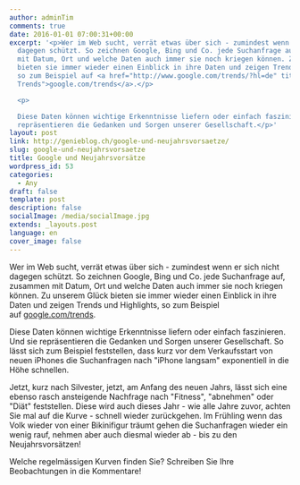 ```yaml
---
author: adminTim
comments: true
date: 2016-01-01 07:00:31+00:00
excerpt: '<p>Wer im Web sucht, verrät etwas über sich - zumindest wenn er sich nicht
  dagegen schützt. So zeichnen Google, Bing und Co. jede Suchanfrage auf, zusammen
  mit Datum, Ort und welche Daten auch immer sie noch kriegen können. Zu unserem Glück
  bieten sie immer wieder einen Einblick in ihre Daten und zeigen Trends und Highlights,
  so zum Beispiel auf <a href="http://www.google.com/trends/?hl=de" title="Google
  Trends">google.com/trends</a>.</p>

  <p>

  Diese Daten können wichtige Erkenntnisse liefern oder einfach faszinieren. Und sie
  repräsentieren die Gedanken und Sorgen unserer Gesellschaft.</p>'
layout: post
link: http://genieblog.ch/google-und-neujahrsvorsaetze/
slug: google-und-neujahrsvorsaetze
title: Google und Neujahrsvorsätze
wordpress_id: 53
categories:
  - Any
draft: false
template: post
description: false
socialImage: /media/socialImage.jpg
extends: _layouts.post
language: en
cover_image: false
---
```


Wer im Web sucht, verrät etwas über sich - zumindest wenn er sich nicht dagegen schützt. So zeichnen Google, Bing und Co. jede Suchanfrage auf, zusammen mit Datum, Ort und welche Daten auch immer sie noch kriegen können. Zu unserem Glück bieten sie immer wieder einen Einblick in ihre Daten und zeigen Trends und Highlights, so zum Beispiel auf [google.com/trends](http://www.google.com/trends/?hl=de).





Diese Daten können wichtige Erkenntnisse liefern oder einfach faszinieren. Und sie repräsentieren die Gedanken und Sorgen unserer Gesellschaft. So lässt sich zum Beispiel feststellen, dass kurz vor dem Verkaufsstart von neuen iPhones die Suchanfragen nach "iPhone langsam" exponentiell in die Höhe schnellen.






Jetzt, kurz nach Silvester, jetzt, am Anfang des neuen Jahrs, lässt sich eine ebenso rasch ansteigende Nachfrage nach "Fitness", "abnehmen" oder "Diät" feststellen. Diese wird auch dieses Jahr - wie alle Jahre zuvor, achten Sie mal auf die Kurve - schnell wieder zurückgehen. Im Frühling wenn das Volk wieder von einer Bikinifigur träumt gehen die Suchanfragen wieder ein wenig rauf, nehmen aber auch diesmal wieder ab - bis zu den Neujahrsvorsätzen!






Welche regelmässigen Kurven finden Sie? Schreiben Sie Ihre Beobachtungen in die Kommentare!


